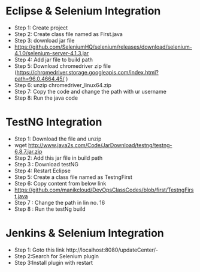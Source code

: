 
# Eclipse & Selenium  Integration 
- Step 1: Create project
- Step 2: Create class file named as First.java
- Step 3: download jar file 
- https://github.com/SeleniumHQ/selenium/releases/download/selenium-4.1.0/selenium-server-4.1.3.jar 
- Step 4: Add jar file to build path 
- Step 5: Download chromedriver zip file (https://chromedriver.storage.googleapis.com/index.html?path=96.0.4664.45/ )
- Step 6: unzip chromedriver_linux64.zip
- Step 7: Copy the code and change the path with ur username
- Step 8: Run the java code 

# TestNG Integration 
- Step 1: Download the file and unzip 
- wget http://www.java2s.com/Code/JarDownload/testng/testng-6.8.7.jar.zip
- Step 2: Add this jar file in build path
- Step 3 : Download testNG
- Step 4: Restart Eclipse
- Step 5: Create a class file named as TestngFirst
- Step 6: Copy content from below link 
- https://github.com/manikcloud/DevOpsClassCodes/blob/first/TestngFirst.java
- Step 7 : Change the path in lin no. 16 
- Step 8 : Run the testNg build


# Jenkins & Selenium Integration 
- Step 1: Goto this link http://localhost:8080/updateCenter/-
- Step 2:Search for Selenium plugin 
- Step 3:Install plugin with restart